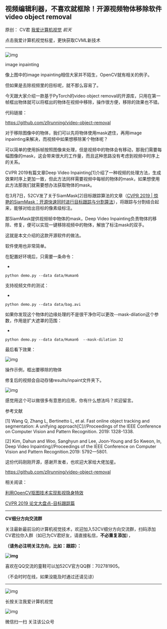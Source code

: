 ## 视频编辑利器，不喜欢就框除！开源视频物体移除软件video object removal

原创： CV君 [我爱计算机视觉](javascript:void(0);) *前天*

点击我爱计算机视觉标星，更快获取CVML新技术

------



![img](https://mmbiz.qpic.cn/mmbiz_png/BJbRvwibeSTsQxwvxOG8oVYllUjZ3iatsNJOf90Y17rX8YGbWXztr4h1Ldvgh2qeLsCzMZI37bTTAK8y0vwAQqEA/640?wx_fmt=gif&tp=webp&wxfrom=5&wx_lazy=1&wx_co=1)

image inpainting



像上图中的image inpainting相信大家并不陌生，OpenCV就有相关的例子。



但如果是去除视频里的目标呢，就不那么容易了。



今天跟大家介绍一款基于PyTorch的video object removal的开源库，只用在第一帧框出物体就可以将框出的物体在视频中移除，操作很方便，移除的效果也不错。



代码链接：

https://github.com/zllrunning/video-object-removal



对于移除图像中的物体，我们可以先将物体使用mask遮住，再用image inpainting来解决，而视频中如果想移除某个物体呢？



可以简单的使用拆帧按照图像来处理，但是视频中的物体会有移动，那我们需要每幅图像的mask，这会带来很大的工作量，而且这种思路没有考虑到视频中时序上的关系。



CVPR 2019有篇文章Deep Video Inpainting[1]介绍了一种视频的处理方法，生成效果时序上更加一致，但此方法同样需要视频中每帧的物体的mask，如果想使用此方法那我们就需要想办法获取物体的mask。



在3月7日，52CV发了关于SiamMask[2]目标跟踪算法的文章（[CVPR 2019 | 惊艳的SiamMask：开源快速同时进行目标跟踪与分割算法](http://mp.weixin.qq.com/s?__biz=MzIwMTE1NjQxMQ==&mid=2247485846&idx=1&sn=daac68cec67ed28114a61e94d7cceaa4&chksm=96f37bc2a184f2d437b3129ded8057a4c664d8069b5f462ea15141f10ebde94c551ce0f9dd6e&scene=21#wechat_redirect)），将跟踪与分割结合起来，能够对给出目标的像素级标注。



那SiamMask提供视频帧中物体的mask，Deep Video Inpainting负责物体的移除、修复，便可以实现一键移除视频中的物体，解放了标注mask的双手。



这就是本文介绍的这款开源软件的做法。



软件使用也非常简单。



在配置好环境后，只需要一条命令：

- 

```
python demo.py --data data/Human6
```



支持视频文件的测试：

- 

```
python demo.py --data data/bag.avi
```



如果你发现这个物体的边缘处理的不是很干净你可以更改--mask-dilation这个参数，作用是扩大遮罩的范围：

- 

```
python demo.py --data data/Human6  --mask-dilation 32
```



最后看下效果：



![img](https://mmbiz.qpic.cn/mmbiz_gif/BJbRvwibeSTsQxwvxOG8oVYllUjZ3iatsN89c0amgNdPnFKpfDqyGoLGicdpuGIN13sfPSQ6KusUbbW2hjJasNS9A/640?wx_fmt=gif&tp=webp&wxfrom=5&wx_lazy=1)

操作示例，框出要移除的物体



修复后的视频会自动存储results/inpaint文件夹下。



![img](https://mmbiz.qpic.cn/mmbiz_gif/BJbRvwibeSTsQxwvxOG8oVYllUjZ3iatsNldwgoKZXjLADILVfHraiasujyHFQs6q0nxYMq5ibhJo03tg1R60yVQ5g/640?wx_fmt=gif&tp=webp&wxfrom=5&wx_lazy=1)



感觉用这个可以做很多有意思的应用，你有什么想法吗？欢迎留言。



参考文献

[1] Wang Q, Zhang L, Bertinetto L, et al. Fast online object tracking and segmentation: A unifying approach[C]//Proceedings of the IEEE Conference on Computer Vision and Pattern Recognition. 2019: 1328-1338.

[2] Kim, Dahun and Woo, Sanghyun and Lee, Joon-Young and So Kweon, In, Deep Video Inpainting//Proceedings of the IEEE Conference on Computer Vision and Pattern Recognition.2019: 5792—5801.



这份代码刚刚开源，感谢开发者，也欢迎大家给大佬加星。

https://github.com/zllrunning/video-object-removal



相关阅读：

[利用OpenCV抠图技术实现影视隐身特效](http://mp.weixin.qq.com/s?__biz=MzUzODkxNzQzMw==&mid=2247483718&idx=1&sn=f30f8ff180413e936b6945bec84cda83&chksm=fad12e10cda6a706951b2b57e89ecec0a25500e994cb8e9d14709a2e50c4e2f75e8252633a19&scene=21#wechat_redirect)

[CVPR 2019 论文大盘点-目标跟踪篇](http://mp.weixin.qq.com/s?__biz=MzIwMTE1NjQxMQ==&mid=2247487537&idx=2&sn=8fe8b7cc85f5da00032e7a85fc13f864&chksm=96f36265a184eb73b9183ad59206045b221125fb05fed566eac51be791f06f85f8c5666d0f12&scene=21#wechat_redirect)



------



**CV细分方向交流群**



关注最新最前沿的计算机视觉技术，欢迎加入52CV细分方向交流群，扫码添加CV君拉你入群（如已为CV君好友，请直接私信，**不必重复添加**），

**（请务必注明关注方向，比如：跟踪）：**

**![img](https://mmbiz.qpic.cn/mmbiz_png/BJbRvwibeSTs1Ke4WXicIqN7QibMXL527MCvicgajlnePVw1mnomoLqFqL0WLf7UUpSkVGj2E1GGe83e8ZmY0G42jw/640?wx_fmt=png&tp=webp&wxfrom=5&wx_lazy=1&wx_co=1)**

喜欢在QQ交流的童鞋可以加52CV官方QQ群：702781905。

（不会时时在线，如果没能及时通过还请见谅）

------

![img](https://mmbiz.qpic.cn/mmbiz_png/BJbRvwibeSTvVOnJBvePcP1qFUSWpyvrjpYAWNIZTZzUA7Zq4VPlReicJWcIeozxic5VhHlwNQNAFXmKQBtKf5xAQ/640?wx_fmt=png&tp=webp&wxfrom=5&wx_lazy=1&wx_co=1)

长按关注我爱计算机视觉







![img](https://mp.weixin.qq.com/mp/qrcode?scene=10000004&size=102&__biz=MzIwMTE1NjQxMQ==&mid=2247487549&idx=2&sn=7e3c2edfb464782b6345d9660b231593&send_time=)

微信扫一扫
关注该公众号